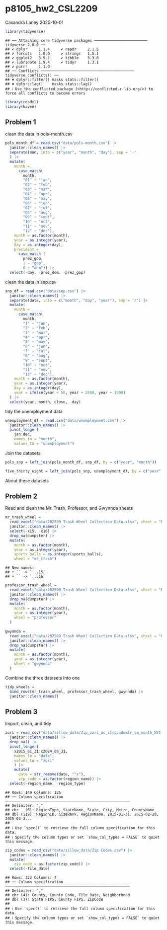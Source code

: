 p8105_hw2_CSL2209
================
Casandra Laney
2025-10-01

``` r
library(tidyverse)
```

    ## ── Attaching core tidyverse packages ──────────────────────── tidyverse 2.0.0 ──
    ## ✔ dplyr     1.1.4     ✔ readr     2.1.5
    ## ✔ forcats   1.0.0     ✔ stringr   1.5.1
    ## ✔ ggplot2   3.5.2     ✔ tibble    3.3.0
    ## ✔ lubridate 1.9.4     ✔ tidyr     1.3.1
    ## ✔ purrr     1.1.0     
    ## ── Conflicts ────────────────────────────────────────── tidyverse_conflicts() ──
    ## ✖ dplyr::filter() masks stats::filter()
    ## ✖ dplyr::lag()    masks stats::lag()
    ## ℹ Use the conflicted package (<http://conflicted.r-lib.org/>) to force all conflicts to become errors

``` r
library(readxl)
library(haven)
```

## Problem 1

clean the data in pols-month.csv

``` r
pols_month_df = read.csv("data/pols-month.csv") |>
  janitor::clean_names() |>
  separate(mon, into = c("year", "month", "day"), sep = '-'
  ) |>
  mutate(
    month =
      case_match(
        month,
        "01" ~ "jan",
        "02" ~ "feb",
        "03" ~ "mar",
        "04" ~ "apr",
        "05" ~ "may",
        "06" ~ "jun",
        "07" ~ "jul",
        "08" ~ "aug",
        "09" ~ "sept",
        "10" ~ "oct",
        "11" ~ "nov",
        "12" ~ "dec"),
    month = as.factor(month),
    year = as.integer(year),
    day = as.integer(day),
    president = 
      case_match (
        prez_gop,
        1 ~ "gop",
        0 ~ "dem")) |>
  select(-day, -prez_dem, -prez_gop)
```

clean the data in snp.csv

``` r
snp_df = read.csv("data/snp.csv") |>
  janitor::clean_names() |>
  separate(date, into = c("month", "day", "year"), sep = '/') |>
  mutate(
    month =
      case_match(
        month,
        "1" ~ "jan",
        "2" ~ "feb",
        "3" ~ "mar",
        "4" ~ "apr",
        "5" ~ "may",
        "6" ~ "jun",
        "7" ~ "jul",
        "8" ~ "aug",
        "9" ~ "sept",
        "10" ~ "oct",
        "11" ~ "nov",
        "12" ~ "dec"),
    month = as.factor(month),
    year = as.integer(year),
    day = as.integer(day),
    year = ifelse(year < 50, year + 2000, year + 1900)
  ) |>
  select(year, month, close, -day) 
```

tidy the unemployment data

``` r
unemployment_df = read.csv("data/unemployment.csv") |>
  janitor::clean_names() |>
  pivot_longer(
    jan:dec,
    names_to = "month",
    values_to = "unemployment")
```

Join the datasets

``` r
pols_snp = left_join(pols_month_df, snp_df, by = c("year", "month"))

five_thirty_eight = left_join(pols_snp, unemployment_df, by = c("year", "month"))
```

About these datasets

## Problem 2

Read and clean the Mr. Trash, Professor, and Gwynnda sheets

``` r
mr_trash_wheel = 
  read_excel("data/202509 Trash Wheel Collection Data.xlsx", sheet = "Mr. Trash Wheel", skip = 1) |>
  janitor::clean_names() |>
  select(-x15, -x16) |>
  drop_na(dumpster) |>
  mutate(
    month = as.factor(month),
    year = as.integer(year),
    sports_balls = as.integer(sports_balls),
    wheel = "mr_trash") 
```

    ## New names:
    ## • `` -> `...15`
    ## • `` -> `...16`

``` r
professor_trash_wheel = 
  read_excel("data/202509 Trash Wheel Collection Data.xlsx", sheet = "Professor Trash Wheel", skip = 1) |>
  janitor::clean_names() |>
  drop_na(dumpster) |>
  mutate(
    month = as.factor(month),
    year = as.integer(year),
    wheel = "professor"
  )
  
gwynnda = 
  read_excel("data/202509 Trash Wheel Collection Data.xlsx", sheet = "Gwynns Falls Trash Wheel", skip = 1) |>
  janitor::clean_names() |>
  drop_na(dumpster) |>
  mutate(
    month = as.factor(month),
    year = as.integer(year),
    wheel = "gwynnda"
  )
```

Combine the three datasets into one

``` r
tidy_wheels = 
  bind_rows(mr_trash_wheel, professor_trash_wheel, gwynnda) |>
  janitor::clean_names()
```

## Problem 3

Import, clean, and tidy

``` r
zori = read_csv("data/zillow_data/Zip_zori_uc_sfrcondomfr_sm_month_NYC.csv") |>
  janitor::clean_names() |>
  drop_na() |>
  pivot_longer(
    x2015_01_31:x2024_08_31,
    names_to = "date", 
    values_to = "zori"
    ) |>
    mutate(
      date = str_remove(date, "^x"),
      zip_code = as.factor(region_name)) |>
  select(-region_name, -region_type)
```

    ## Rows: 149 Columns: 125
    ## ── Column specification ────────────────────────────────────────────────────────
    ## Delimiter: ","
    ## chr   (6): RegionType, StateName, State, City, Metro, CountyName
    ## dbl (119): RegionID, SizeRank, RegionName, 2015-01-31, 2015-02-28, 2015-03-3...
    ## 
    ## ℹ Use `spec()` to retrieve the full column specification for this data.
    ## ℹ Specify the column types or set `show_col_types = FALSE` to quiet this message.

``` r
zip_codes = read_csv("data/zillow_data/Zip Codes.csv") |>
  janitor::clean_names() |>
  mutate(
    zip_code = as.factor(zip_code)) |>
  select(-file_date)
```

    ## Rows: 322 Columns: 7
    ## ── Column specification ────────────────────────────────────────────────────────
    ## Delimiter: ","
    ## chr (4): County, County Code, File Date, Neighborhood
    ## dbl (3): State FIPS, County FIPS, ZipCode
    ## 
    ## ℹ Use `spec()` to retrieve the full column specification for this data.
    ## ℹ Specify the column types or set `show_col_types = FALSE` to quiet this message.
